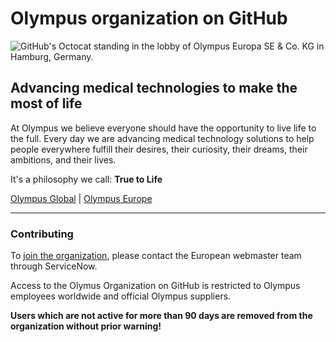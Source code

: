 # Olympus organization on GitHub

![GitHub's Octocat standing in the lobby of Olympus Europa SE & Co. KG in Hamburg, Germany.](https://media.githubusercontent.com/media/olympus/.github/main/assets/github-header.jpg)

## Advancing medical technologies to make the most of life

At Olympus we believe everyone should have the opportunity to live life to the full. Every day we are advancing medical technology solutions to help people everywhere fulfill their desires, their curiosity, their dreams, their ambitions, and their lives.

It's a philosophy we call: **True to Life**


[Olympus Global](https://www.olympus-global.com/) | [Olympus Europe](https://www.olympus-europa.com/)


---


### Contributing

To [join the organization](https://olympusprod.service-now.com/sp?id=sc_cat_item_sp&sys_id=2e67479ddb8fd510418bb6b1f3961909&sysparm_category=eca3f272db5b0150418bb6b1f39619b4), please contact the European webmaster team through ServiceNow.

Access to the Olymus Organization on GitHub is restricted to Olympus employees worldwide and official Olympus suppliers.

**Users which are not active for more than 90 days are removed from the organization without prior warning!**
